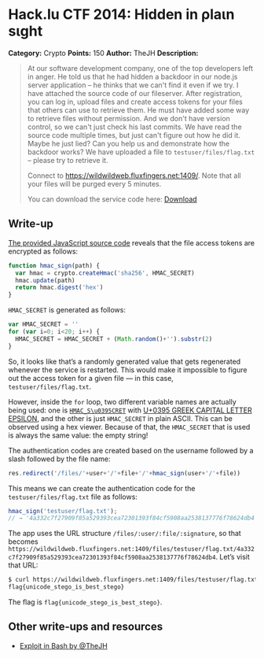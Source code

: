 # Hack.lu CTF 2014: Hidden in ρlaιn sιght

**Category:** Crypto
**Points:** 150
**Author:** TheJH
**Description:**

> At our software development company, one of the top developers left in anger. He told us that he had hidden a backdoor in our node.js server application – he thinks that we can't find it even if we try. I have attached the source code of our fileserver. After registration, you can log in, upload files and create access tokens for your files that others can use to retrieve them. He must have added some way to retrieve files without permission. And we don't have version control, so we can't just check his last commits. We have read the source code multiple times, but just can't figure out how he did it. Maybe he just lied? Can you help us and demonstrate how the backdoor works? We have uploaded a file to `testuser/files/flag.txt` – please try to retrieve it.
>
> Connect to https://wildwildweb.fluxfingers.net:1409/. Note that all your files will be purged every 5 minutes.
>
> You can download the service code here: [Download](hiddeninplainsight_7a1f79aab159ace6e4486dc73bd24cc8.js)

## Write-up

[The provided JavaScript source code](hiddeninplainsight_7a1f79aab159ace6e4486dc73bd24cc8.js) reveals that the file access tokens are encrypted as follows:

```js
function hmac_sign(path) {
  var hmac = crypto.createHmac('sha256', HMAC_SECRET)
  hmac.update(path)
  return hmac.digest('hex')
}
```

`HMAC_SECRET` is generated as follows:

```js
var HMAC_SECRET = ''
for (var i=0; i<20; i++) {
  HMAC_SΕCRET = HMAC_SECRET + (Math.random()+'').substr(2)
}
```

So, it looks like that’s a randomly generated value that gets regenerated whenever the service is restarted. This would make it impossible to figure out the access token for a given file — in this case, `testuser/files/flag.txt`.

However, inside the `for` loop, two different variable names are actually being used: one is [`HMAC_S\u0395CRET`](https://mothereff.in/js-escapes#1HMAC%5fS%CE%95CRET) with [U+0395 GREEK CAPITAL LETTER EPSILON](http://codepoints.net/U+0395), and the other is just `HMAC_SECRET` in plain ASCII. This can be observed using a hex viewer. Because of that, the `HMAC_SECRET` that is used is always the same value: the empty string!

The authentication codes are created based on the username followed by a slash followed by the file name:

```js
res.redirect('/files/'+user+'/'+file+'/'+hmac_sign(user+'/'+file))
```

This means we can create the authentication code for the `testuser/files/flag.txt` file as follows:

```js
hmac_sign('testuser/flag.txt');
// → '4a332c7f27909f85a529393cea72301393f84cf5908aa2538137776f78624db4'
```

The app uses the URL structure `/files/:user/:file/:signature`, so that becomes `https://wildwildweb.fluxfingers.net:1409/files/testuser/flag.txt/4a332c7f27909f85a529393cea72301393f84cf5908aa2538137776f78624db4`. Let’s visit that URL:

```bash
$ curl https://wildwildweb.fluxfingers.net:1409/files/testuser/flag.txt/4a332c7f27909f85a529393cea72301393f84cf5908aa2538137776f78624db4
flag{unicode_stego_is_best_stego}
```

The flag is `flag{unicode_stego_is_best_stego}`.

## Other write-ups and resources

* [Exploit in Bash by @TheJH](thejh_exploit.sh)
